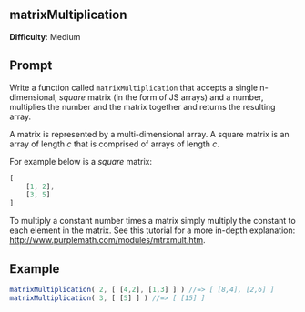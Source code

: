 ## matrixMultiplication

**Difficulty**: Medium 

## Prompt

Write a function called `matrixMultiplication` that accepts a single n-dimensional, *square* matrix (in the form of JS arrays) and a number, multiplies the number and the matrix together and returns the resulting array. 

A matrix is represented by a multi-dimensional array. A square matrix is an array of length *c* that is comprised of arrays of length *c*.

For example below is a *square* matrix:

```js
[                             
    [1, 2],                
    [3, 5] 
]                       
```

To multiply a constant number times a matrix simply multiply the constant to each element in the matrix. See this tutorial for a more in-depth explanation: http://www.purplemath.com/modules/mtrxmult.htm.


## Example

```js
matrixMultiplication( 2, [ [4,2], [1,3] ] ) //=> [ [8,4], [2,6] ]
matrixMultiplication( 3, [ [5] ] ) //=> [ [15] ]
```